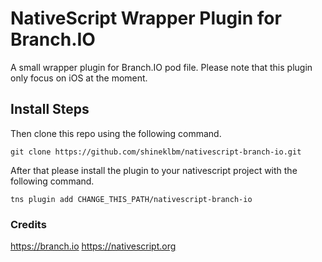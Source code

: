 # NativeScript Wrapper Plugin for Branch.IO
A small wrapper plugin for Branch.IO pod file.
Please note that this plugin only focus on iOS at the moment.

## Install Steps

Then clone this repo using the following command.

```
git clone https://github.com/shineklbm/nativescript-branch-io.git
```

After that please install the plugin to your nativescript project with the following command.

```
tns plugin add CHANGE_THIS_PATH/nativescript-branch-io
```

### Credits
https://branch.io
https://nativescript.org
